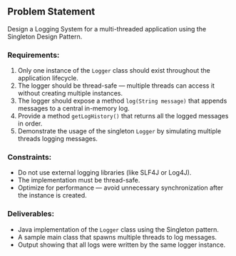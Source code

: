 ## Problem Statement

Design a Logging System for a multi-threaded application using the Singleton Design Pattern.

### Requirements:
1. Only one instance of the `Logger` class should exist throughout the application lifecycle.
2. The logger should be thread-safe — multiple threads can access it without creating multiple instances.
3. The logger should expose a method `log(String message)` that appends messages to a central in-memory log.
4. Provide a method `getLogHistory()` that returns all the logged messages in order.
5. Demonstrate the usage of the singleton `Logger` by simulating multiple threads logging messages.

### Constraints:
- Do not use external logging libraries (like SLF4J or Log4J).
- The implementation must be thread-safe.
- Optimize for performance — avoid unnecessary synchronization after the instance is created.

### Deliverables:
- Java implementation of the `Logger` class using the Singleton pattern.
- A sample main class that spawns multiple threads to log messages.
- Output showing that all logs were written by the same logger instance.
